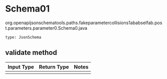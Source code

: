# Schema01
org.openapijsonschematools.paths.fakeparametercollisions1ababselfab.post.parameters.parameter0.Schema0.java
```
type: JsonSchema
```

## validate method
Input Type | Return Type | Notes
------------ | ------------- | -------------
 |  |
